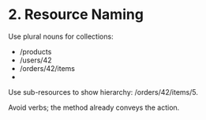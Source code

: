 # 2. Resource Naming

Use plural nouns for collections:
- /products
- /users/42
- /orders/42/items
-
Use sub-resources to show hierarchy: /orders/42/items/5.

Avoid verbs; the method already conveys the action.
